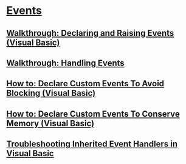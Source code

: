 # [Events](TocOutOfQuery)
## [Walkthrough: Declaring and Raising Events (Visual Basic)](walkthrough-declaring-and-raising-events.md)
## [Walkthrough: Handling Events](TocOutOfQuery)
## [How to: Declare Custom Events To Avoid Blocking (Visual Basic)](how-to-declare-custom-events-to-avoid-blocking.md)
## [How to: Declare Custom Events To Conserve Memory (Visual Basic)](how-to-declare-custom-events-to-conserve-memory.md)
## [Troubleshooting Inherited Event Handlers in Visual Basic](troubleshooting-inherited-event-handlers.md)
